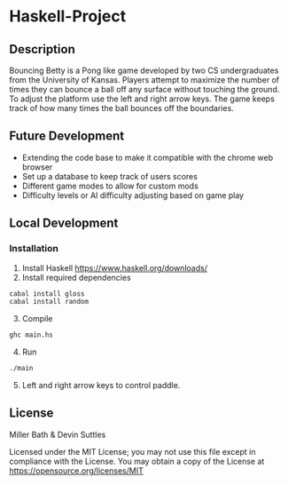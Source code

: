 # Haskell-Project

## Description 
Bouncing Betty is a Pong like game developed by two CS undergraduates from the University of Kansas. Players attempt to maximize the number of times they can bounce a ball off any surface without touching the ground. To adjust the platform use the left and right arrow keys. The game keeps track of how many times the ball bounces off the boundaries. 

## Future Development
* Extending the code base to make it compatible with the chrome web browser 
* Set up a database to keep track of users scores
* Different game modes to allow for custom mods
* Difficulty levels or AI difficulty adjusting based on game play 

## Local Development
### Installation 
1. Install Haskell https://www.haskell.org/downloads/
2. Install required dependencies
```sh
cabal install gloss
cabal install random
```
3. Compile
```sh
ghc main.hs
```
4. Run 
```sh
./main
```
5. Left and right arrow keys to control paddle.

## License 
Miller Bath & Devin Suttles

Licensed under the MIT License; you may not use this file except in compliance with the License. You may obtain a copy of the License at
https://opensource.org/licenses/MIT
